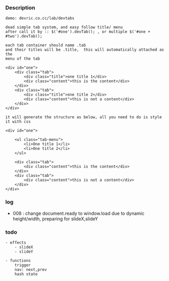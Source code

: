 ### Description

    demo: devric.co.cc/lab/devtabs

    dead simple tab system, and easy follow title/ menu
    after call it by :: $('#one').devTab(); , or multiple $('#one + #two').devTab();

    each tab container should name .tab
    and their titles will be .title,  this will automatically attached as the 
    menu of the tab

    <div id="one">
        <div class="tab">
            <div class="title">one title 1</div>
            <div class="content">this is the content</div>
        </div>
        <div class="tab">
            <div class="title">one title 2</div>
            <div class="content">this is not a content</div>
        </div>
    </div>

    it will generate the structure as below, all you need to do is style it with css

    <div id="one">
        
        <ul class="tab-menu">
            <li>One title 1</li>
            <li>One title 2</li>
        </ul>

        <div class="tab">
            <div class="content">this is the content</div>
        </div>
        <div class="tab">
            <div class="content">this is not a content</div>
        </div>
    </div>

### log
- 008 : change document.ready to window.load due to dynamic height/width, preparing for slideX,slideY

### todo
    - effects
        - slideX
        - slideY
    
    - functions
        trigger
        nav: next,prev
        hash state
